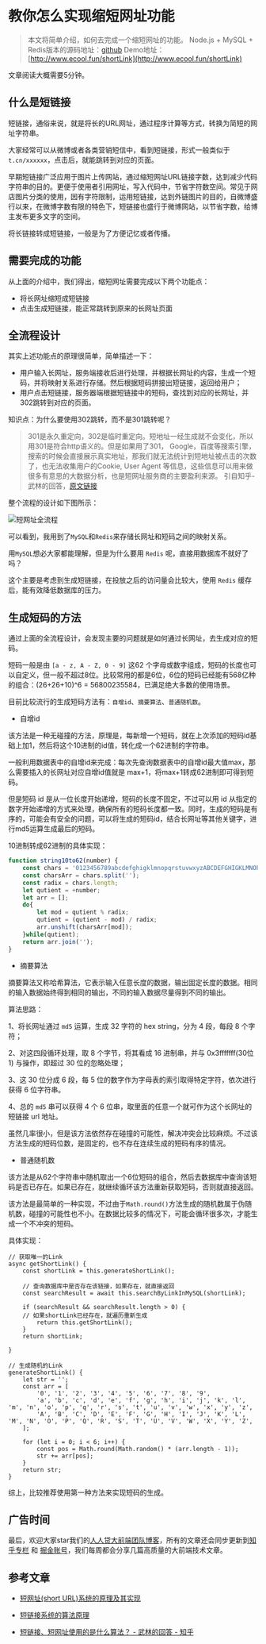 # 教你怎么实现缩短网址功能

> 本文将简单介绍，如何去完成一个缩短网址的功能。
> Node.js + MySQL + Redis版本的源码地址：[github](https://github.com/liucong1/shortLink)
> Demo地址：[http://www.ecool.fun/shortLink](http://www.ecool.fun/shortLink)

文章阅读大概需要5分钟。

## 什么是短链接

短链接，通俗来说，就是将长的URL网址，通过程序计算等方式，转换为简短的网址字符串。

大家经常可以从微博或者各类营销短信中，看到短链接，形式一般类似于 `t.cn/xxxxxx`，点击后，就能跳转到对应的页面。

早期短链接广泛应用于图片上传网站，通过缩短网址URL链接字数，达到减少代码字符串的目的。更便于使用者引用网址，写入代码中，节省字符数空间。常见于网店图片分类的使用，因有字符限制，运用短链接，达到外链图片的目的，自微博盛行以来，在微博字数有限的特色下，短链接也盛行于微博网站，以节省字数，给博主发布更多文字的空间。

将长链接转成短链接，一般是为了方便记忆或者传播。



## 需要完成的功能

从上面的介绍中，我们得出，缩短网址需要完成以下两个功能点：

- 将长网址缩短成短链接
- 点击生成短链接，能正常跳转到原来的长网址页面



## 全流程设计

其实上述功能点的原理很简单，简单描述一下：

- 用户输入长网址，服务端接收后进行处理，并根据长网址的内容，生成一个短码，并将映射关系进行存储。然后根据短码拼接出短链接，返回给用户；
- 用户点击短链接，服务器端根据短链接中的短码，查找到对应的长网址，并302跳转到对应的页面。


知识点：为什么要使用302跳转，而不是301跳转呢？

> 301是永久重定向，302是临时重定向。短地址一经生成就不会变化，所以用301是符合http语义的。但是如果用了301， Google，百度等搜索引擎，搜索的时候会直接展示真实地址，那我们就无法统计到短地址被点击的次数了，也无法收集用户的Cookie, User Agent 等信息，这些信息可以用来做很多有意思的大数据分析，也是短网址服务商的主要盈利来源。
> 引自知乎-武林的回答，[原文链接](https://www.zhihu.com/question/20103344/answer/573638467)


整个流程的设计如下图所示：

![短网址全流程](./assets/generate_short_link_process.png)

可以看到，我用到了`MySQL`和`Redis`来存储长网址和短码之间的映射关系。

用`MySQL`想必大家都能理解，但是为什么要用 `Redis` 呢，直接用数据库不就好了吗？

这个主要是考虑到生成短链接，在投放之后的访问量会比较大，使用 `Redis` 缓存后，能有效降低数据库的压力。



## 生成短码的方法

通过上面的全流程设计，会发现主要的问题就是如何通过长网址，去生成对应的短码。

短码一般是由 `[a - z, A - Z, 0 - 9]` 这62 个字母或数字组成，短码的长度也可以自定义，但一般不超过8位。比较常用的都是6位，6位的短码已经能有568亿种的组合：(26+26+10)^6 = 56800235584，已满足绝大多数的使用场景。

目前比较流行的生成短码方法有：`自增id`、`摘要算法`、`普通随机数`。

- 自增id

该方法是一种无碰撞的方法，原理是，每新增一个短码，就在上次添加的短码id基础上加1，然后将这个10进制的id值，转化成一个62进制的字符串。

一般利用数据表中的自增id来完成：每次先查询数据表中的自增id最大值max，那么需要插入的长网址对应自增id值就是 max+1，将max+1转成62进制即可得到短码。

但是短码 id 是从一位长度开始递增，短码的长度不固定，不过可以用 id 从指定的数字开始递增的方式来处理，确保所有的短码长度都一致。同时，生成的短码是有序的，可能会有安全的问题，可以将生成的短码id，结合长网址等其他关键字，进行md5运算生成最后的短码。

10进制转成62进制的具体实现：

```javascript
function string10to62(number) {
    const chars = '0123456789abcdefghigklmnopqrstuvwxyzABCDEFGHIGKLMNOPQRSTUVWXYZ';
    const charsArr = chars.split('');
    const radix = chars.length;
    let qutient = +number;
    let arr = [];
    do{
        let mod = qutient % radix;
        qutient = (qutient - mod) / radix;
        arr.unshift(charsArr[mod]);
    }while(qutient);
    return arr.join('');
}
```



- 摘要算法

摘要算法又称哈希算法，它表示输入任意长度的数据，输出固定长度的数据。相同的输入数据始终得到相同的输出，不同的输入数据尽量得到不同的输出。

算法思路：

1、将长网址通过 `md5` 运算，生成 32 字符的 hex string，分为 4 段，每段 8 个字符；

2、对这四段循环处理，取 8 个字节，将其看成 16 进制串，并与 0x3fffffff(30位1) 与操作，即超过 30 位的忽略处理；

3、这 30 位分成 6 段，每 5 位的数字作为字母表的索引取得特定字符，依次进行获得 6 位字符串。

4、总的 `md5` 串可以获得 4 个 6 位串，取里面的任意一个就可作为这个长网址的短链接 url 地址。

虽然几率很小，但是该方法依然存在碰撞的可能性，解决冲突会比较麻烦。不过该方法生成的短码位数，是固定的，也不存在连续生成的短码有序的情况。



- 普通随机数

该方法是从62个字符串中随机取出一个6位短码的组合，然后去数据库中查询该短码是否已存在。如果已存在，就继续循环该方法重新获取短码，否则就直接返回。

该方法是最简单的一种实现，不过由于`Math.round()`方法生成的随机数属于伪随机数，碰撞的可能性也不小。在数据比较多的情况下，可能会循环很多次，才能生成一个不冲突的短码。

具体实现：

```
// 获取唯一的Link
async getShortLink() {
    const shortLink = this.generateShortLink();

    // 查询数据库中是否存在该链接，如果存在，就直接返回
    const searchResult = await this.searchByLinkInMySQL(shortLink);

    if (searchResult && searchResult.length > 0) {
    // 如果shortLink已经存在，就遍历重新生成
        return this.getShortLink();
    }
    return shortLink;

}

// 生成随机的Link
generateShortLink() {
    let str = '';
    const arr = [
        '0', '1', '2', '3', '4', '5', '6', '7', '8', '9',
        'a', 'b', 'c', 'd', 'e', 'f', 'g', 'h', 'i', 'j', 'k', 'l', 'm', 'n', 'o', 'p', 'q', 'r', 's', 't', 'u', 'v', 'w', 'x', 'y', 'z',
        'A', 'B', 'C', 'D', 'E', 'F', 'G', 'H', 'I', 'J', 'K', 'L', 'M', 'N', 'O', 'P', 'Q', 'R', 'S', 'T', 'U', 'V', 'W', 'X', 'Y', 'Z',
    ];

    for (let i = 0; i < 6; i++) {
        const pos = Math.round(Math.random() * (arr.length - 1));
        str += arr[pos];
    }
    return str;
}
```

综上，比较推荐使用第一种方法来实现短码的生成。

## 广告时间

最后，欢迎大家star我们的[人人贷大前端团队博客](https://github.com/rrd-fe/blog)，所有的文章还会同步更新到[知乎专栏](https://www.zhihu.com/people/ren-ren-dai-da-qian-duan-ji-zhu-zhong-xin/activities) 和 [掘金账号](https://juejin.im/user/5cb690b851882532941dd5d9)，我们每周都会分享几篇高质量的大前端技术文章。


## 参考文章

- [短网址(short URL)系统的原理及其实现](https://segmentfault.com/a/1190000012088345)

- [短链接系统的算法原理](https://www.cnblogs.com/feiyafeiblog/p/8581853.html)

- [短链接、短网址使用的是什么算法？ - 武林的回答 - 知乎](https://www.zhihu.com/question/20103344/answer/573638467)



